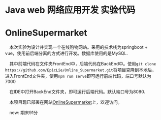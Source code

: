 # Java web 网络应用开发 实验代码 #
# OnlineSupermarket #   

&ensp;&ensp;本次实验为设计并实现一个在线购物网站。采用的技术栈为springboot + vue，使用前后端分离的方式进行开发。数据库使用的是MySQL.  

&ensp;&ensp;其中前端代码在文件夹FrontEnd中，后端代码在BackEnd中。使用`git clone https://github.com/EpicLie/Online_Supermarket.git`将项目克隆到本地后，进入FrontEnd文件夹，使用`npm run serve`即可运行前端代码，端口号默认为7000

&ensp;&ensp;在IDE中打开BackEnd文件夹，即可运行后端代码。默认端口号为8080.

&ensp;&ensp;本项目现已部署在网站[OnlineSupermarket](http://113.44.84.103:7000)上，欢迎访问。

&ensp;&ensp;new: 期末91分
